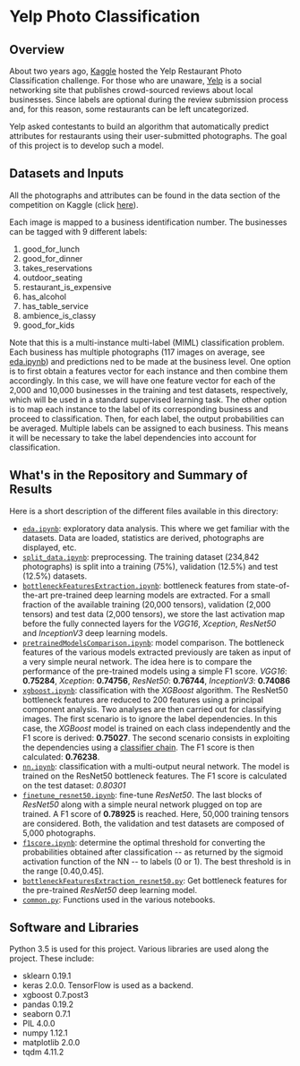 # Yelp Photo Classification

## Overview
About two years ago, [Kaggle](https://www.kaggle.com/) hosted the Yelp Restaurant Photo Classification challenge. For those who are unaware, [Yelp](https://www.yelp.com/) is a social networking site that publishes crowd-sourced reviews about local businesses. Since labels are optional during the review submission process and, for this reason, some restaurants can be left uncategorized.

Yelp asked contestants to build an algorithm that automatically predict attributes for restaurants using their user-submitted photographs. The goal of this project is to develop such a model.

## Datasets and Inputs
All the photographs and attributes can be found in the data section of the competition on Kaggle (click [here](https://www.kaggle.com/c/yelp-restaurant-photo-classification/data)).

Each image is mapped to a business identification number. The businesses can be tagged with 9 different labels:
1. good_for_lunch
2. good_for_dinner
3. takes_reservations
4. outdoor_seating
5. restaurant_is_expensive
6. has_alcohol
7. has_table_service
8. ambience_is_classy
9. good_for_kids

Note that this is a multi-instance multi-label (MIML) classification problem. Each business has multiple photographs (117 images on average, see [eda.ipynb](eda.ipynb)) and predictions ned to be made at the business level. One option is to first obtain a features vector for each instance and then combine them accordingly. In this case, we will have one feature vector for each of the 2,000 and 10,000 businesses in the training and test datasets, respectively, which will be used in a standard supervised learning task. The other option is to map each instance to the label of its corresponding business and proceed to classification. Then, for each label, the output probabilities can be averaged. Multiple labels can be assigned to each business. This means it will be necessary to take the label dependencies into account for classification.

## What's in the Repository and Summary of Results
Here is a short description of the different files available in this directory:
* [`eda.ipynb`](eda.ipynb): exploratory data analysis. This where we get familiar with the datasets. Data are loaded, statistics are derived, photographs are displayed, etc.
* [`split_data.ipynb`](split_data.ipynb): preprocessing. The training dataset (234,842 photographs) is split into a training (75%), validation (12.5%) and test (12.5%) datasets.
* [`bottleneckFeaturesExtraction.ipynb`](bottleneckFeaturesExtraction.ipynb): bottleneck features from state-of-the-art pre-trained deep learning models are extracted. For a small fraction of the available training (20,000 tensors), validation (2,000 tensors) and test data (2,000 tensors), we store the last activation map before the fully connected layers for the *VGG16*, *Xception*, *ResNet50* and *InceptionV3* deep learning models.
* [`pretrainedModelsComparison.ipynb`](pretrainedModelsComparison.ipynb): model comparison. The bottleneck features of the various models extracted previously are taken as input of a very simple neural network. The idea here is to compare the performance of the pre-trained models using a simple F1 score. *VGG16*: **0.75284**, *Xception*: **0.74756**, *ResNet50*: **0.76744**, *InceptionV3*: **0.74086**
* [`xgboost.ipynb`](xgboost.ipynb): classification with the *XGBoost* algorithm. The ResNet50 bottleneck features are reduced to 200 features using a principal component analysis. Two analyses are then carried out for classifying images. The first scenario is to ignore the label dependencies. In this case, the *XGBoost* model is trained on each class independently and the F1 score is derived: **0.75027**. The second scenario consists in exploiting the dependencies using a [classifier chain](https://en.wikipedia.org/wiki/Classifier_chains). The F1 score is then calculated: **0.76238**.
* [`nn.ipynb`](nn.ipynb): classification with a multi-output neural network. The model is trained on the ResNet50 bottleneck features. The F1 score is calculated on the test dataset: *0.80301*
* [`finetune_resnet50.ipynb`](finetune_resnet50.ipynb): fine-tune *ResNet50*. The last blocks of *ResNet50* along with a simple neural network plugged on top are trained. A F1 score of **0.78925** is reached. Here, 50,000 training tensors are considered. Both, the validation and test datasets are composed of 5,000 photographs.
* [`f1score.ipynb`](f1score.ipynb): determine the optimal threshold for converting the probabilities obtained after classification -- as returned by the sigmoid activation function of the NN -- to labels (0 or 1). The best threshold is in the range [0.40,0.45].
* [`bottleneckFeaturesExtraction_resnet50.py`](bottleneckFeaturesExtraction_resnet50.py): Get bottleneck features for the pre-trained *ResNet50* deep learning model.
* [`common.py`](common.py): Functions used in the various notebooks.

## Software and Libraries
Python 3.5 is used for this project. Various libraries are used along the project. These include:
* sklearn 0.19.1
* keras 2.0.0. TensorFlow is used as a backend.
* xgboost 0.7.post3
* pandas 0.19.2
* seaborn 0.7.1
* PIL 4.0.0
* numpy 1.12.1
* matplotlib 2.0.0
* tqdm 4.11.2
